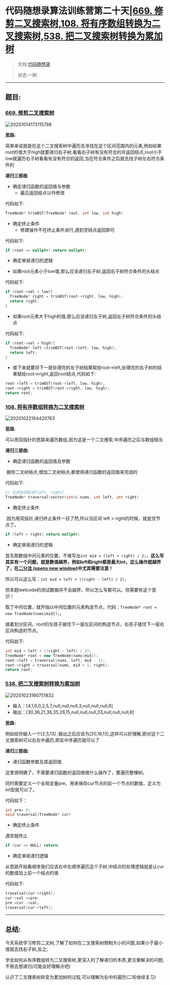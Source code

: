 # 代码随想录算法训练营第二十天|[669. 修剪二叉搜索树](https://leetcode.cn/problems/trim-a-binary-search-tree/),[108. 将有序数组转换为二叉搜索树](https://leetcode.cn/problems/convert-sorted-array-to-binary-search-tree/),[538. 把二叉搜索树转换为累加树](https://leetcode.cn/problems/convert-bst-to-greater-tree/)



> 文档:[代码随想录](https://programmercarl.com/0669.%E4%BF%AE%E5%89%AA%E4%BA%8C%E5%8F%89%E6%90%9C%E7%B4%A2%E6%A0%91.html)
>
> 状态:一刷



---

## 题目:

### [669. 修剪二叉搜索树](https://leetcode.cn/problems/trim-a-binary-search-tree/)

![20201014173115788](https://file1.kamacoder.com/i/algo/20201014173115788.png)

**思路:**

​	简单来说就是在这个二叉搜索树中遍历去寻找在这个区间范围内的元素,例如如果root的值大于high就要递归右子树,看看右子树有没有符合的并返回结点,root小于low就遍历右子树看看有没有符合的返回,当在符合条件之后就去找子树左右符合条件的

**递归三部曲**

- 确定递归函数的返回值与参数
  - 最后返回结点以作修改

代码如下:

```c++
TreeNode* trimBST(TreeNode* root, int low, int high)
```

- 确定终止条件
  - 修建操作不在终止条件进行,遇到空结点返回即可

代码如下:

```c++
if (root == nullptr) return nullptr;
```

- 确定单层递归的逻辑



- 如果root元素小于low值,那么应该递归右子树,返回右子树符合条件的头结点

代码如下:

```c++
if (root->val < low){
  TreeNode* right = trimBST(root->right, low, high);
  return right;
}
```

- 如果root元素大于high的值,那么应该递归左子树,返回左子树符合条件的头结点

代码如下:

```c++
if (root->val > high){
  TreeNode* left =trimBST(root->left, low, high);
  return left;
}
```

- 接下来就要将下一层处理完的左子树结果赋给root->left,处理完的右子树的结果赋给root->right,返回root结点,代码如下:

```c++
root->left = trimBST(root->left, low, high);
root->right = trimBST(root->right, low, high);
return root;
```

### [108. 将有序数组转换为二叉搜索树](https://leetcode.cn/problems/convert-sorted-array-to-binary-search-tree/)

![20201022164420763](https://file1.kamacoder.com/i/algo/20201022164420763.png)

**思路**:

可以用双指针的思路来遍历数组,因为这是一个二叉搜索,中序遍历之后与数组相当



**递归三部曲:**

- 确定递归函数的返回值及参数

​	删除二叉树结点,增加二叉树结点,都使用递归函数的返回值来完成的

代码如下:

```c++
// 左闭右闭区间[left, right]
TreeNode* traversal(vector<int>& nums, int left, int right)
```



- 确定终止条件

​	因为用双指针,递归终止条件一目了然,所以当区间 left > right的时候，就是空节点了。

```c++
if (left > right) return nullptr;
```



- 确定单层递归的逻辑

​	首先取数组中间元素的位置，不难写出`int mid = (left + right) / 2;`，**这么写其实有一个问题，就是数值越界，例如left和right都是最大int，这么操作就越界了，在[二分法 (opens new window)](https://programmercarl.com/0035.搜索插入位置.html)中尤其需要注意！**

所以可以这么写：`int mid = left + ((right - left) / 2);`

但本题leetcode的测试数据并不会越界，所以怎么写都可以。但需要有这个意识！

取了中间位置，就开始以中间位置的元素构造节点，代码：`TreeNode* root = new TreeNode(nums[mid]);`。

接着划分区间，root的左孩子接住下一层左区间的构造节点，右孩子接住下一层右区间构造的节点。

代码如下:

```c++
int mid = left + ((right - left) / 2);
TreeNode* root = new TreeNode(nums[mid]);
root->left = traversal(nums, left, mid - 1);
root->right = traversal(nums, mid + 1, right);
return root;
```





### [538. 把二叉搜索树转换为累加树](https://leetcode.cn/problems/convert-bst-to-greater-tree/)









![20201023160751832](https://file1.kamacoder.com/i/algo/20201023160751832.png)

- 输入：[4,1,6,0,2,5,7,null,null,null,3,null,null,null,8]
- 输出：[30,36,21,36,35,26,15,null,null,null,33,null,null,null,8]



**思路:**

例如给你输入一个[2,5,13] ,输出之后应该为[20,18,13],这样可以好理解,即对这个二叉搜索树可以右左中遍历,即反中序遍历就可以了



**递归三部曲:**

- 递归函数参数及其返回值

这里很明确了，不需要递归函数的返回值做什么操作了，要遍历整棵树。

同时需要定义一个全局变量pre，用来保存cur节点的前一个节点的数值，定义为int型就可以了。

代码如下：

```c++
int pre= 0;
void traversal(TreeNode* cur)
```



- 确定终止条件

遇空就终止

```c++
if (cur == NULL) return;
```



- 确定单层递归逻辑

从思路开始看顺序我们应该右中左顺序遍历这个子树,中结点的处理逻辑就是让cur的数值加上前一个结点的值

代码如下:

```c++
travelsal(cur->right);
cur->val +=pre;
pre =cur ->val;
traversal(cur->left);
```

---



## 总结:

今天系统学习修剪二叉树,了解了如何在二叉搜索树限制大小的问题,如果小于最小值就去找右子树,反之;

学会如何从有序数组转为二叉搜索树,更深入的了解递归的本质,更注重解决的问题,不用去想递归(可能会好理解点吧)

认识了二叉搜索树转变为累加树的过程,可以理解为右中的遍历(二轮继续复习)

